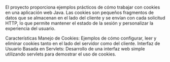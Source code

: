 El proyecto proporciona ejemplos prácticos de cómo trabajar con cookies en una aplicación web Java. Las cookies son pequeños fragmentos de datos que se almacenan en el lado del cliente y se envían con cada solicitud HTTP, lo que permite mantener el estado de la sesión y personalizar la experiencia del usuario.

Características
Manejo de Cookies: Ejemplos de cómo configurar, leer y eliminar cookies tanto en el lado del servidor como del cliente.
Interfaz de Usuario Basada en Servlets: Desarrollo de una interfaz web simple utilizando servlets para demostrar el uso de cookies.
